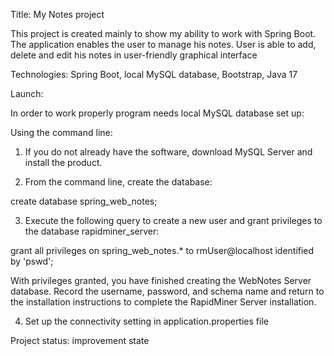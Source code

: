 Title: My Notes project

This project is created mainly to show my ability to work with Spring Boot.
The application enables the user to manage his notes. User is able to add, delete and edit his notes in user-friendly graphical interface

Technologies: Spring Boot, local MySQL database, Bootstrap, Java 17

Launch: 

In order to work properly program needs local MySQL database set up:

Using the command line:

1. If you do not already have the software, download MySQL Server and install the product.

2. From the command line, create the database:

create database spring_web_notes;

3. Execute the following query to create a new user and grant privileges to the database rapidminer_server:

grant all privileges on spring_web_notes.* to rmUser@localhost identified by 'pswd';

With privileges granted, you have finished creating the WebNotes Server database. Record the username, password, and schema name and return to the installation instructions to complete the RapidMiner Server installation.

4. Set up the connectivity setting in application.properties file


Project status: improvement state
